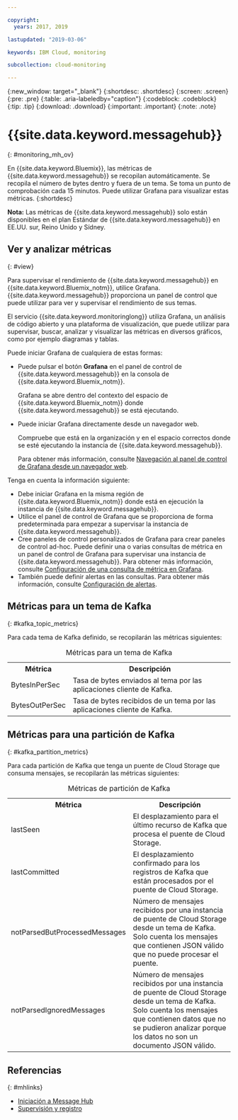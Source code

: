 ```yaml
---

copyright:
  years: 2017, 2019

lastupdated: "2019-03-06"

keywords: IBM Cloud, monitoring

subcollection: cloud-monitoring

---
```


{:new_window: target="_blank"}
{:shortdesc: .shortdesc}
{:screen: .screen}
{:pre: .pre}
{:table: .aria-labeledby="caption"}
{:codeblock: .codeblock}
{:tip: .tip}
{:download: .download}
{:important: .important}
{:note: .note}



# {{site.data.keyword.messagehub}}
{: #monitoring_mh_ov}

En {{site.data.keyword.Bluemix}}, las métricas de {{site.data.keyword.messagehub}} se recopilan automáticamente. Se recopila el número de bytes dentro y fuera de un tema. Se toma un punto de comprobación cada 15 minutos. Puede utilizar Grafana para visualizar estas métricas. 
{:shortdesc}


**Nota:** Las métricas de {{site.data.keyword.messagehub}} solo están disponibles en el plan Estándar de {{site.data.keyword.messagehub}} en EE.UU. sur, Reino Unido y Sídney. 




## Ver y analizar métricas
{: #view}

Para supervisar el rendimiento de {{site.data.keyword.messagehub}} en {{site.data.keyword.Bluemix_notm}}, utilice Grafana. {{site.data.keyword.messagehub}} proporciona un panel de control que puede utilizar para ver y supervisar el rendimiento de sus temas.

El servicio {{site.data.keyword.monitoringlong}} utiliza Grafana, un análisis de código abierto y una plataforma de visualización, que puede utilizar para supervisar, buscar, analizar y visualizar las métricas en diversos gráficos, como por ejemplo diagramas y tablas. 

Puede iniciar Grafana de cualquiera de estas formas:

* Puede pulsar el botón **Grafana** en el panel de control de {{site.data.keyword.messagehub}} en la consola de {{site.data.keyword.Bluemix_notm}}.

    Grafana se abre dentro del contexto del espacio de {{site.data.keyword.Bluemix_notm}} donde {{site.data.keyword.messagehub}} se está ejecutando.
    
* Puede iniciar Grafana directamente desde un navegador web.

    Compruebe que está en la organización y en el espacio correctos donde se esté ejecutando la instancia de {{site.data.keyword.messagehub}}.
    
    Para obtener más información, consulte [Navegación al panel de control de Grafana desde un navegador web](/docs/services/cloud-monitoring/grafana/navigating_grafana.html#launch_grafana_from_browser).
    

Tenga en cuenta la información siguiente:

* Debe iniciar Grafana en la misma región de {{site.data.keyword.Bluemix_notm}} donde está en ejecución la instancia de {{site.data.keyword.messagehub}}.
* Utilice el panel de control de Grafana que se proporciona de forma predeterminada para empezar a supervisar la instancia de {{site.data.keyword.messagehub}}.
* Cree paneles de control personalizados de Grafana para crear paneles de control ad-hoc. Puede definir una o varias consultas de métrica en un panel de control de Grafana para supervisar una instancia de {{site.data.keyword.messagehub}}. Para obtener más información, consulte [Configuración de una consulta de métrica en Grafana](/docs/services/cloud-monitoring/grafana/define_query.html#define_query).
* También puede definir alertas en las consultas. Para obtener más información, consulte [Configuración de alertas](/docs/services/cloud-monitoring/config_alerts_ov.html#config_alerts_ov).


## Métricas para un tema de Kafka
{: #kafka_topic_metrics}

Para cada tema de Kafka definido, se recopilarán las métricas siguientes:


<table>
  <caption>Métricas para un tema de Kafka</caption>
  <tr>
    <th>Métrica</th>
    <th>Descripción</th>
  </tr>
  <tr>
    <td>BytesInPerSec</td>
    <td>Tasa de bytes enviados al tema por las aplicaciones cliente de Kafka.</td>
  </tr>
  <tr>
    <td>BytesOutPerSec</td>
    <td>Tasa de bytes recibidos de un tema por las aplicaciones cliente de Kafka.</td>
  </tr>
</table>



## Métricas para una partición de Kafka
{: #kafka_partition_metrics}

Para cada partición de Kafka que tenga un puente de Cloud Storage que consuma mensajes, se recopilarán las métricas siguientes:


<table>
  <caption>Métricas de partición de Kafka</caption>
  <tr>
    <th>Métrica</th>
    <th>Descripción</th>
  </tr>
  <tr>
    <td>lastSeen</td>
    <td>El desplazamiento para el último recurso de Kafka que procesa el puente de Cloud Storage.</td>
  </tr>
  <tr>
    <td>lastCommitted</td>
    <td>El desplazamiento confirmado para los registros de Kafka que están procesados por el puente de Cloud Storage.</td>
  </tr>
  <tr>
    <td>notParsedButProcessedMessages</td>
    <td>Número de mensajes recibidos por una instancia de puente de Cloud Storage desde un tema de Kafka. Solo cuenta los mensajes que contienen JSON válido que no puede procesar el puente.</td>
  </tr>
  <tr>
    <td>notParsedIgnoredMessages</td>
    <td>Número de mensajes recibidos por una instancia de puente de Cloud Storage desde un tema de Kafka. Solo cuenta los mensajes que contienen datos que no se pudieron analizar porque los datos no son un documento JSON válido.</td>
  </tr>
</table>




## Referencias
{: #mhlinks}

* [Iniciación a Message Hub](/docs/services/EventStreams/index.html#getting_started)
* [Supervisión y registro](/docs/services/EventStreams/messagehub072.html#monitoring)

